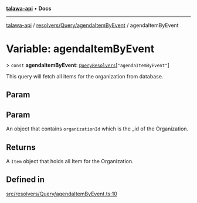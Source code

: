 [**talawa-api**](../../../../README.md) • **Docs**

***

[talawa-api](../../../../modules.md) / [resolvers/Query/agendaItemByEvent](../README.md) / agendaItemByEvent

# Variable: agendaItemByEvent

\> `const` **agendaItemByEvent**: [`QueryResolvers`](../../../../types/generatedGraphQLTypes/type-aliases/QueryResolvers.md)\[`"agendaItemByEvent"`\]

This query will fetch all items for the organization from database.

## Param

## Param

An object that contains `organizationId` which is the _id of the Organization.

## Returns

A `Item` object that holds all Item for the Organization.

## Defined in

[src/resolvers/Query/agendaItemByEvent.ts:10](https://github.com/PalisadoesFoundation/talawa-api/blob/5e38dbf44e47f2fc703410fad29ab5c8f7f26c77/src/resolvers/Query/agendaItemByEvent.ts#L10)
